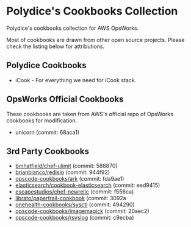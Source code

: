 Polydice's Cookbooks Collection
=========

Polydice's cookbooks collection for AWS OpsWorks.

Most of cookbooks are drawn from other open source projects. Please check the listing below for attributions.

## Polydice Cookbooks

* iCook - For everything we need for iCook stack.

## OpsWorks Official Cookbooks

These cookbooks are taken from AWS's official repo of OpsWorks cookbooks for modification.

* unicorn (commit: 68aca1)

## 3rd Party Cookbooks

* [bmhatfield/chef-ulimit](https://github.com/bmhatfield/chef-ulimit) (commit: 588870)
* [brianbianco/redisio](https://github.com/brianbianco/redisio) (commit: 944f92)
* [opscode-cookbooks/ark](https://github.com/opscode-cookbooks/ark) (commit: fda9ae1)
* [elasticsearch/cookbook-elasticsearch](https://github.com/elasticsearch/cookbook-elasticsearch) (commit: eed9415)
* [escapestudios/chef-newrelic](https://github.com/escapestudios/chef-newrelic) (commit: f556ca)
* [librato/papertrail-cookbook](https://github.com/librato/papertrail-cookbook) (commit: 3092a
* [onehealth-cookbooks/sysctl](https://github.com/onehealth-cookbooks/sysctl) (commit: 494290)
* [opscode-cookbooks/imagemagick](https://github.com/opscode-cookbooks/imagemagick) (commit: 20aec2)
* [opscode-cookbooks/rsyslog](https://github.com/opscode-cookbooks/rsyslog) (commit: c9ecba)
